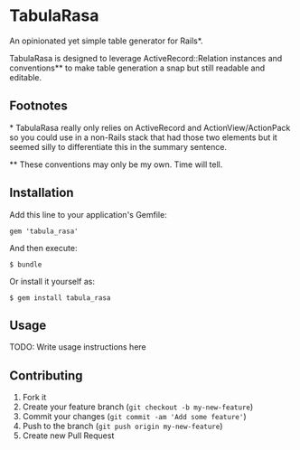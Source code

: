 # TabulaRasa

An opinionated yet simple table generator for Rails*.

TabulaRasa is designed to leverage ActiveRecord::Relation instances and conventions** to make table generation a snap but still readable and editable.

## Footnotes

\* TabulaRasa really only relies on ActiveRecord and ActionView/ActionPack so you could use in a non-Rails stack that had those two elements but it seemed silly to differentiate this in the summary sentence.

** These conventions may only be my own. Time will tell.

## Installation

Add this line to your application's Gemfile:

    gem 'tabula_rasa'

And then execute:

    $ bundle

Or install it yourself as:

    $ gem install tabula_rasa

## Usage

TODO: Write usage instructions here

## Contributing

1. Fork it
2. Create your feature branch (`git checkout -b my-new-feature`)
3. Commit your changes (`git commit -am 'Add some feature'`)
4. Push to the branch (`git push origin my-new-feature`)
5. Create new Pull Request
